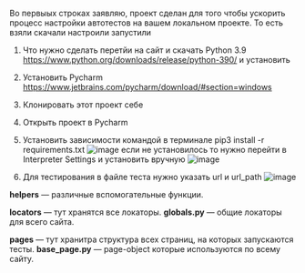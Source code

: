 Во первыых строках заявляю, проект сделан для того чтобы ускорить процесс настройки автотестов на вашем локальном проекте. То есть взяли скачали настроили запустили
1. Что нужно сделать перетйи на сайт и скачать Python 3.9 https://www.python.org/downloads/release/python-390/ и установить
2. Установить Pycharm https://www.jetbrains.com/pycharm/download/#section=windows
3. Клонировать этот проект себе
4. Открыть проект в Pycharm
5. Установить зависимости командой в терминале pip3 install -r requirements.txt   ![image](https://user-images.githubusercontent.com/82027564/205441398-64433aa4-512f-4552-af41-29db7d309154.png) если не установилось то нужно перейти в Interpreter Settings и установить вручную ![image](https://user-images.githubusercontent.com/82027564/205441457-50c97d83-da9f-4499-a7b0-741479f2c89f.png)

6. Для тестирования в файле теста нужно указать url и url_path ![image](https://user-images.githubusercontent.com/82027564/205441577-b788302d-51d3-4ed2-8047-5cd0e62aa176.png)


**helpers** — различные вспомогательные функции.

**locators** — тут хранятся все локаторы. 
**globals.py** — общие локаторы для всего сайта.

**pages** — тут хранитра структура всех страниц, на которых запускаются тесты.
**base_page.py** — page-object которые используются по всему сайту.

